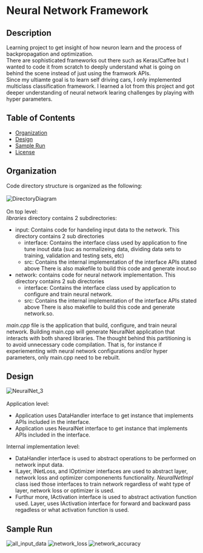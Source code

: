 # Neural Network Framework
## Description
Learning project to get insight of how neuron learn and the process of backpropagation and optimization.<br>
There are sophisticated frameworks out there such as Keras/Caffee but I wanted to code it from scratch to deeply understand what is going on behind the scene instead of
just using the framwork APIs. <br>
Since my ultiamte goal is to learn self driving cars, I only implemented multiclass classification framework.
I learned a lot from this project and got deeper understanding of neural network learing challenges by playing with hyper parameters.

## Table of Contents
- [Organization](#organization)
- [Design](#design)
- [Sample Run](#sample_run)
- [License](#license)

## Organization
Code directory structure is organized as the following:<br><br>
![DirectoryDiagram](https://user-images.githubusercontent.com/29670728/147845259-ae43a9e2-d3ec-4695-8459-d0e6176efe84.png) <br><br>
On top level:<br>
*libraries* directory contains 2 subdirectories:
- input: Contains code for handeling input data to the network. This directory contains 2 sub directories
   - interface: Contains the interface class used by application to fine tune inout data (suc as normalizeing data, dividing data sets to training, validation and testing sets, etc)
   - src: Contains the internal implementation of the interface APIs stated above
   There is also makefile to build this code and generate inout.so
- network: contains code for neural network implementation. This directory contains 2 sub directories
   - interface: Contains the interface class used by application to configure and train neural network.
   - src: Contains the internal implementation of the interface APIs stated above
   There is also makefile to build this code and generate network.so.<br>
   
   
*main.cpp* file is the application that build, configure, and train neural network.
Building main.cpp will generate NeuralNet application that interacts with both shared libraries.
The thought behind this partitioning is to avoid unnecessary code compilation. That is, for instance if experiementing with neural network configurations and/or hyper parameters, only main.cpp need to be rebuilt. 

## Design

![NeuralNet_3](https://user-images.githubusercontent.com/29670728/147845114-7e009818-b16d-4d2e-aa2c-9dc8d01c3853.png)<br><br>
Application level:
- Application uses DataHandler interface to get instance that implements APIs included in the interface.
- Application uses NeuralNet interface to get instance that implements APIs included in the interface.<br>

Internal implementation level: 
- DataHandler interface is used to abstract operations to be performed on network input data.
- ILayer, INetLoss, and IOptimizer interfaces are used to abstract layer, network loss and optimizer componenents functionality. *NeuralNetImpl* class ised those interfaces to train network regardless of waht type of layer, network loss or optimizer is used.
- Furthur more, IActivation interface is used to abstract activation function used. Layer, uses IActivation interface for forward and backward pass regadless or what activation function is used.


## Sample Run
![all_input_data](https://user-images.githubusercontent.com/29670728/147860633-137886ce-f19c-4355-b567-8011433066d8.png)
![network_loss](https://user-images.githubusercontent.com/29670728/147860641-165e469e-8940-4fbe-aa52-5afcbb978d41.png)
![network_accuracy](https://user-images.githubusercontent.com/29670728/147860644-2782a4c4-cd0a-4b53-af29-52192a1c4ae2.png)


